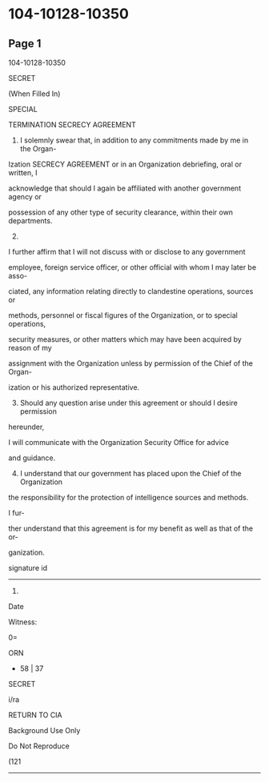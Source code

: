 # 104-10128-10350

## Page 1

104-10128-10350

SECRET

(When Filled In)

SPECIAL

TERMINATION SECRECY AGREEMENT

1. I solemnly swear that, in addition to any commitments made by me in the Organ-

Ization SECRECY AGREEMENT or in an Organization debriefing, oral or written, I

acknowledge that should I again be affiliated with another government agency or

possession of any other type of security clearance, within their own departments.

2.

I further affirm that I will not discuss with or disclose to any government

employee, foreign service officer, or other official with whom I may later be asso-

ciated, any information relating directly to clandestine operations, sources or

methods, personnel or fiscal figures of the Organization, or to special operations,

security measures, or other matters which may have been acquired by reason of my

assignment with the Organization unless by permission of the Chief of the Organ-

ization or his authorized representative.

3. Should any question arise under this agreement or should I desire permission

hereunder,

I will communicate with the Organization Security Office for advice

and guidance.

4. I understand that our government has placed upon the Chief of the Organization

the responsibility for the protection of intelligence sources and methods.

I fur-

ther understand that this agreement is for my benefit as well as that of the or-

ganization.

signature id

----

1.

Date

Witness:

0=

ORN

- 58 | 37

SECRET

i/ra

RETURN TO CIA

Background Use Only

Do Not Reproduce

(121

---

